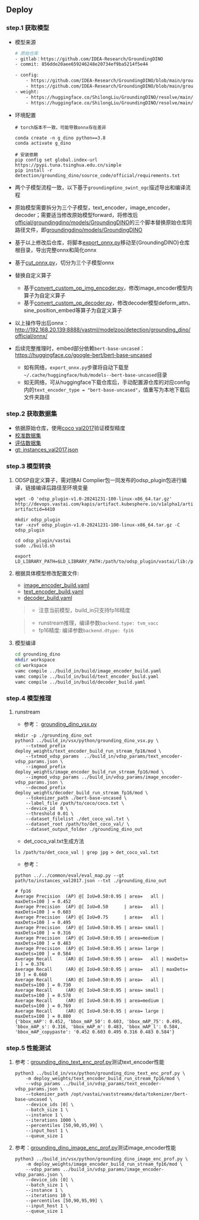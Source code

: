 ## Deploy

### step.1 获取模型

- 模型来源

    ```bash
    # 原始仓库
    - gitlab：https://github.com/IDEA-Research/GroundingDINO
    - commit: 856dde20aee659246248e20734ef9ba5214f5e44

    - config:
        - https://github.com/IDEA-Research/GroundingDINO/blob/main/groundingdino/config/GroundingDINO_SwinB_cfg.py
        - https://github.com/IDEA-Research/GroundingDINO/blob/main/groundingdino/config/GroundingDINO_SwinT_OGC.py
    - weight: 
        - https://huggingface.co/ShilongLiu/GroundingDINO/resolve/main/groundingdino_swinb_cogcoor.pth
        - https://huggingface.co/ShilongLiu/GroundingDINO/resolve/main/groundingdino_swint_ogc.pth
    ```

- 环境配置

    ```shell
    # torch版本不一致，可能导致onnx存在差异

    conda create -n g_dino python==3.8
    conda activate g_dino

    # 安装依赖
    pip config set global.index-url https://pypi.tuna.tsinghua.edu.cn/simple
    pip install -r detection/grounding_dino/source_code/official/requirements.txt
    ```

- 两个子模型流程一致，以下基于`groundingdino_swint_ogc`描述导出和编译流程
- 原始模型需要拆分为三个子模型，text_encoder，image_encoder，decoder；需要适当修改原始模型forward，将修改后[official/groundingdino/models/GroundingDINO](./official/groundingdino/models/GroundingDINO)的三个脚本替换原始仓库同路径文件，即[groundingdino/models/GroundingDINO](https://github.com/IDEA-Research/GroundingDINO/tree/main/groundingdino/models/GroundingDINO)
- 基于以上修改后仓库，将脚本[export_onnx.py](./official/export_onnx.py)移动至{GroundingDINO}仓库根目录，导出完整onnx和简化onnx
- 基于[cut_onnx.py](./official/cut_onnx.py)，切分为三个子模型onnx
- 替换自定义算子
    - 基于[convert_custom_op_img_encoder.py](./official/convert_custom_op_img_encoder.py)，修改image_encoder模型内算子为自定义算子
    - 基于[convert_custom_op_decoder.py](./official/convert_custom_op_decoder.py)，修改decoder模型deform_attn、sine_position_embed等算子为自定义算子
- 以上操作导出后onnx：http://192.168.20.139:8888/vastml/modelzoo/detection/grounding_dino/official/onnx/

- 后续完整推理时，embed部分依赖`bert-base-uncased`：https://huggingface.co/google-bert/bert-base-uncased
    - 如有网络，`export_onnx.py`步骤将自动下载至`~/.cache/huggingface/hub/models--bert-base-uncased`目录
    - 如无网络，可从huggingface下载仓库后，手动配置源仓库的对应config内的`text_encoder_type = "bert-base-uncased"`，值重写为本地下载后文件夹路径

### step.2 获取数据集
- 依据原始仓库，使用[coco val2017](https://cocodataset.org/#download)验证模型精度
- [校准数据集](http://images.cocodataset.org/zips/val2017.zip)
- [评估数据集](http://images.cocodataset.org/zips/val2017.zip)
- [gt: instances_val2017.json](http://images.cocodataset.org/annotations/annotations_trainval2017.zip)

### step.3 模型转换
1. ODSP自定义算子，需对随AI Complier包一同发布的odsp_plugin包进行编译，链接编译后路径至环境变量
    ```
    wget -O 'odsp_plugin-v1.0-20241231-100-linux-x86_64.tar.gz'  http://devops.vastai.com/kapis/artifact.kubesphere.io/v1alpha1/artifact?artifactid=4410

    mkdir odsp_plugin
    tar -xzvf odsp_plugin-v1.0-20241231-100-linux-x86_64.tar.gz -C odsp_plugin

    cd odsp_plugin/vastai
    sudo ./build.sh

    export LD_LIBRARY_PATH=$LD_LIBRARY_PATH:/path/to/odsp_plugin/vastai/lib:/path/to/odsp_plugin/protobuf/lib/x86_64
    ```

2. 根据具体模型修改配置文件:
    - [image_encoder_build.yaml](../build_in/build/image_encoder_build.yaml)
    - [text_encoder_build.yaml](../build_in/build/text_encoder_build.yaml)
    - [decoder_build.yaml](../build_in/build/decoder_build.yaml)
    > - 注意当前模型，build_in只支持fp16精度

    > - runstream推理，编译参数`backend.type: tvm_vacc`
    > - fp16精度: 编译参数`backend.dtype: fp16`

3. 模型编译
    ```bash
    cd grounding_dino
    mkdir workspace
    cd workspace
    vamc compile ../build_in/build/image_encoder_build.yaml
    vamc compile ../build_in/build/text_encoder_build.yaml
    vamc compile ../build_in/build/decoder_build.yaml
    ```

### step.4 模型推理
1. runstream
    - 参考： [grounding_dino_vsx.py](../build_in/vsx/python/grounding_dino_vsx.py)

    ```
    mkdir -p ./grounding_dino_out
    python3 ../build_in/vsx/python/grounding_dino_vsx.py \
        --txtmod_prefix deploy_weights/text_encoder_build_run_stream_fp16/mod \
        --txtmod_vdsp_params  ../build_in/vdsp_params/text_encoder-vdsp_params.json \
        --imgmod_prefix deploy_weights/image_encoder_build_run_stream_fp16/mod \
        --imgmod_vdsp_params ../build_in/vdsp_params/image_encoder-vdsp_params.json \
        --decmod_prefix deploy_weights/decoder_build_run_stream_fp16/mod \
        --tokenizer_path ./bert-base-uncased \
        --label_file /path/to/coco/coco.txt \
        --device_id  0 \
        --threshold 0.01 \
        --dataset_filelist ./det_coco_val.txt \
        --dataset_root /path/to/det_coco_val/ \
        --dataset_output_folder ./grounding_dino_out
    ```
    - det_coco_val.txt生成方法
    ```
    ls /path/to/det_coco_val | grep jpg > det_coco_val.txt
    ```
    
    - 参考：
    ```
    python ../../common/eval/eval_map.py --gt path/to/instances_val2017.json --txt ./grounding_dino_out
    ```

    ```
    # fp16
    Average Precision  (AP) @[ IoU=0.50:0.95 | area=   all | maxDets=100 ] = 0.452
    Average Precision  (AP) @[ IoU=0.50      | area=   all | maxDets=100 ] = 0.603
    Average Precision  (AP) @[ IoU=0.75      | area=   all | maxDets=100 ] = 0.495
    Average Precision  (AP) @[ IoU=0.50:0.95 | area= small | maxDets=100 ] = 0.316
    Average Precision  (AP) @[ IoU=0.50:0.95 | area=medium | maxDets=100 ] = 0.483
    Average Precision  (AP) @[ IoU=0.50:0.95 | area= large | maxDets=100 ] = 0.584
    Average Recall     (AR) @[ IoU=0.50:0.95 | area=   all | maxDets=  1 ] = 0.376
    Average Recall     (AR) @[ IoU=0.50:0.95 | area=   all | maxDets= 10 ] = 0.660
    Average Recall     (AR) @[ IoU=0.50:0.95 | area=   all | maxDets=100 ] = 0.730
    Average Recall     (AR) @[ IoU=0.50:0.95 | area= small | maxDets=100 ] = 0.578
    Average Recall     (AR) @[ IoU=0.50:0.95 | area=medium | maxDets=100 ] = 0.769
    Average Recall     (AR) @[ IoU=0.50:0.95 | area= large | maxDets=100 ] = 0.880
    {'bbox_mAP': 0.452, 'bbox_mAP_50': 0.603, 'bbox_mAP_75': 0.495, 'bbox_mAP_s': 0.316, 'bbox_mAP_m': 0.483, 'bbox_mAP_l': 0.584, 'bbox_mAP_copypaste': '0.452 0.603 0.495 0.316 0.483 0.584'}
    ```

### step.5 性能测试
1. 参考：[grounding_dino_text_enc_prof.py](../build_in/vsx/python/grounding_dino_text_enc_prof.py)测试text_encoder性能
    ```
    python3 ../build_in/vsx/python/grounding_dino_text_enc_prof.py \
        -m deploy_weights/text_encoder_build_run_stream_fp16/mod \
        --vdsp_params ../build_in/vdsp_params/text_encoder-vdsp_params.json \
        --tokenizer_path /opt/vastai/vaststreamx/data/tokenizer/bert-base-uncased \
        --device_ids [0] \
        --batch_size 1 \
        --instance 1 \
        --iterations 1000 \
        --percentiles [50,90,95,99] \
        --input_host 1 \
        --queue_size 1 
    ```

2. 参考：[grounding_dino_image_enc_prof.py](../build_in/vsx/python/grounding_dino_image_enc_prof.py)测试image_encoder性能
    ```
    python3 ../build_in/vsx/python/grounding_dino_image_enc_prof.py \
        -m deploy_weights/image_encoder_build_run_stream_fp16/mod \
        --vdsp_params ../build_in/vdsp_params/image_encoder-vdsp_params.json \
        --device_ids [0] \
        --batch_size 1 \
        --instance 1 \
        --iterations 10 \
        --percentiles [50,90,95,99] \
        --input_host 1 \
        --queue_size 1 
    ```